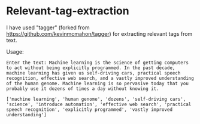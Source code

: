 # Relevant-tag-extraction
I have used "tagger" (forked from  https://github.com/kevinmcmahon/tagger) for extracting relevant tags from text.

Usage:
```
Enter the text: Machine learning is the science of getting computers to act without being explicitly programmed. In the past decade, machine learning has given us self-driving cars, practical speech recognition, effective web search, and a vastly improved understanding of the human genome. Machine learning is so pervasive today that you probably use it dozens of times a day without knowing it.

['machine learning', 'human genome', 'dozens', 'self-driving cars', 'science', 'introduce automation', 'effective web search', 'practical speech recognition', 'explicitly programmed', 'vastly improved understanding']
```


